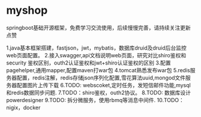 # myshop
springboot基础开源框架，免费学习交流使用，后续慢慢完善，请持续关注更新点赞


1.java基本框架搭建，fastjson，jwt，mybatis，数据库druid及druid后台监控web页面配置。
2.接入swagger,api文档说明web页面，研究对比shiro鉴权和security 鉴权区别，outh2认证鉴权和jwt+shiro认证鉴权的区别
3.配置pagehelper,通用mapper,配置maven打war包
4.tomcat熟悉发布war包
5.redis服务器配置，redis注解，redis存储json序列化配置,雪花算法uuid,mongod文件服务器配置图片上传下载
6.TODO: webscoket,定时任务，发短信邮件功能,mysql和redis数据同步问题.
7.TODO：shiro鉴权，outh2协议。
8.TODO: 数据库设计powerdesigner
9.TODO: 拆分微服务，使用rbmq等消息中间件.
10.TODO：nigix，docker
